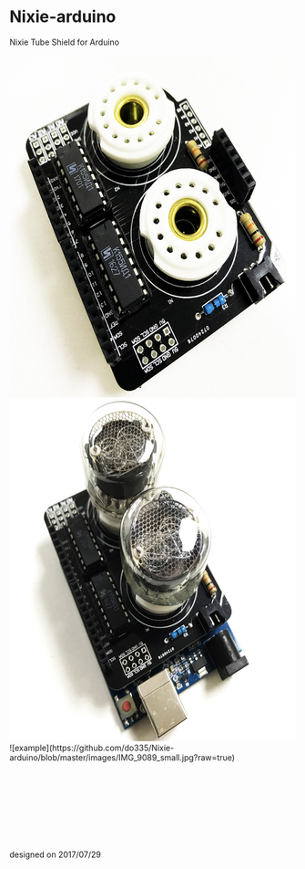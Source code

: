# Nixie-arduino
Nixie Tube Shield for Arduino

<img width="600" height="600" src="https://github.com/do335/Nixie-arduino/blob/master/images/IMG_9085_small.jpg?raw=true"/>
<img width="600" height="600" src="https://github.com/do335/Nixie-arduino/blob/master/images/IMG_9086_small.jpg?raw=true"/>
![example](https://github.com/do335/Nixie-arduino/blob/master/images/IMG_9089_small.jpg?raw=true)
<br>
<br>
<br>
<br>
<br>
<br>
<br>
<br>
<br>
<br>designed on 2017/07/29
